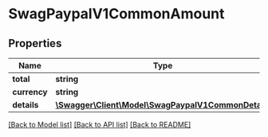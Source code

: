 # SwagPaypalV1CommonAmount

## Properties
Name | Type | Description | Notes
------------ | ------------- | ------------- | -------------
**total** | **string** |  | [optional] 
**currency** | **string** |  | [optional] 
**details** | [**\Swagger\Client\Model\SwagPaypalV1CommonDetails**](SwagPaypalV1CommonDetails.md) |  | [optional] 

[[Back to Model list]](../../README.md#documentation-for-models) [[Back to API list]](../../README.md#documentation-for-api-endpoints) [[Back to README]](../../README.md)


